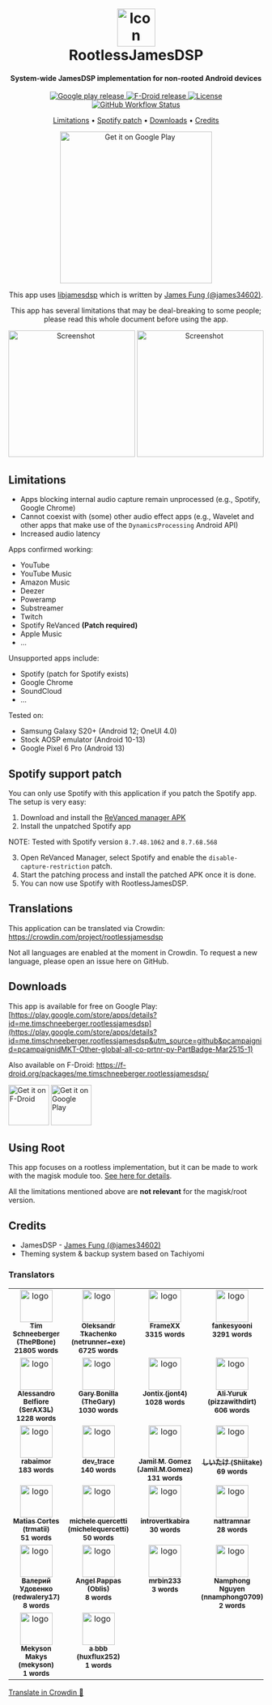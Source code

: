 <h1 align="center">
  <img alt="Icon" width="75" src="https://github.com/thepbone/RootlessJamesDSP/blob/master/img/icons/web/icon-192.png?raw=true">
  <br>
  RootlessJamesDSP
  <br>
</h1>
<h4 align="center">System-wide JamesDSP implementation for non-rooted Android devices</h4>
<p align="center">
  <a href="https://play.google.com/store/apps/details?id=me.timschneeberger.rootlessjamesdsp&utm_source=github&pcampaignid=pcampaignidMKT-Other-global-all-co-prtnr-py-PartBadge-Mar2515-1">
  	<img alt="Google play release" src="https://img.shields.io/github/v/release/ThePBone/RootlessJamesDSP?label=google%20play">
  </a>
  <a href="https://f-droid.org/packages/me.timschneeberger.rootlessjamesdsp/">
  	<img alt="F-Droid release" src="https://img.shields.io/f-droid/v/me.timschneeberger.rootlessjamesdsp">
  </a>
  <a href="https://github.com/ThePBone/RootlessJamesDSP/blob/master/LICENSE">
      <img alt="License" src="https://img.shields.io/github/license/ThePBone/RootlessJamesDSP">
  </a>
    <a href="https://github.com/ThePBone/RootlessJamesDSP/actions/workflows/build.yml">
      <img alt="GitHub Workflow Status" src="https://img.shields.io/github/actions/workflow/status/thepbone/rootlessjamesdsp/build.yml">
  </a>

</p>
<p align="center">
  <a href="#limitations">Limitations</a> •
  <a href="#spotify-support-patch">Spotify patch</a> •
  <a href="#downloads">Downloads</a> •
  <a href="#credits">Credits</a>
</p>

<p align="center">
  <a href='https://play.google.com/store/apps/details?id=me.timschneeberger.rootlessjamesdsp&utm_source=github&pcampaignid=pcampaignidMKT-Other-global-all-co-prtnr-py-PartBadge-Mar2515-1'> 
    <img width="300" alt='Get it on Google Play' src='https://play.google.com/intl/en_us/badges/static/images/badges/en_badge_web_generic.png'/>
  </a>
</p>

<p align="center">
This app uses <a href="https://github.com/james34602/JamesDSPManager">libjamesdsp</a> which is written by <a href="https://github.com/james34602">James Fung (@james34602)</a>.
</p>

<p align="center">
    This app has several limitations that may be deal-breaking to some people; please read this whole document before using the app.</i>
</p>

<p align="center">
   <img alt="Screenshot" width="250" src="img/screenshot1.png">
   <img alt="Screenshot" width="250" src="img/screenshot7.png">
</p>


## Limitations
* Apps blocking internal audio capture remain unprocessed (e.g., Spotify, Google Chrome)
* Cannot coexist with (some) other audio effect apps (e.g., Wavelet and other apps that make use of the `DynamicsProcessing` Android API)
* Increased audio latency 


Apps confirmed working:
* YouTube
* YouTube Music
* Amazon Music
* Deezer
* Poweramp
* Substreamer
* Twitch
* Spotify ReVanced **(Patch required)**
* Apple Music
* ...

Unsupported apps include:
* Spotify (patch for Spotify exists)
* Google Chrome
* SoundCloud
* ...

Tested on:
* Samsung Galaxy S20+ (Android 12; OneUI 4.0)
* Stock AOSP emulator (Android 10-13)
* Google Pixel 6 Pro (Android 13)

## Spotify support patch
You can only use Spotify with this application if you patch the Spotify app.
The setup is very easy:

1. Download and install the [ReVanced manager APK](https://github.com/revanced/revanced-manager/releases) 
2. Install the unpatched Spotify app

NOTE: Tested with Spotify version `8.7.48.1062` and `8.7.68.568`

3. Open ReVanced Manager, select Spotify and enable the `disable-capture-restriction` patch.
4. Start the patching process and install the patched APK once it is done.
5. You can now use Spotify with RootlessJamesDSP.

## Translations

This application can be translated via Crowdin: https://crowdin.com/project/rootlessjamesdsp

Not all languages are enabled at the moment in Crowdin. To request a new language, please open an issue here on GitHub.

## Downloads

This app is available for free on Google Play: [https://play.google.com/store/apps/details?id=me.timschneeberger.rootlessjamesdsp](https://play.google.com/store/apps/details?id=me.timschneeberger.rootlessjamesdsp&utm_source=github&pcampaignid=pcampaignidMKT-Other-global-all-co-prtnr-py-PartBadge-Mar2515-1)

Also available on F-Droid: https://f-droid.org/packages/me.timschneeberger.rootlessjamesdsp/

[<img src="https://fdroid.gitlab.io/artwork/badge/get-it-on.png"
    alt="Get it on F-Droid"
    height="80">](https://f-droid.org/packages/me.timschneeberger.rootlessjamesdsp/)
[<img src="https://play.google.com/intl/en_us/badges/static/images/badges/en_badge_web_generic.png"
    alt="Get it on Google Play"
    height="80">](https://play.google.com/store/apps/details?id=me.timschneeberger.rootlessjamesdsp&utm_source=github&pcampaignid=pcampaignidMKT-Other-global-all-co-prtnr-py-PartBadge-Mar2515-1)

## Using Root

This app focuses on a rootless implementation, but it can be made to work with the magisk module too. [See here for details](BUILD_ROOT.md).

All the limitations mentioned above are **not relevant** for the magisk/root version. 

## Credits

* JamesDSP - [James Fung (@james34602)](https://github.com/james34602)
* Theming system & backup system based on Tachiyomi

### Translators

<!-- CROWDIN-CONTRIBUTORS-START -->
<table>
  <tr>
    <td align="center" valign="top">
      <a href="https://crowdin.com/profile/ThePBone"><img alt="logo" style="width: 64px" src="https://crowdin-static.downloads.crowdin.com/avatar/15683553/medium/d13428d1e0922bc2069500aef57d1459.png" />
        <br />
        <sub><b>Tim Schneeberger (ThePBone)</b></sub></a>
      <br />
      <sub><b>21805 words</b></sub>
    </td>
    <td align="center" valign="top">
      <a href="https://crowdin.com/profile/netrunner-exe"><img alt="logo" style="width: 64px" src="https://crowdin-static.downloads.crowdin.com/avatar/15209210/medium/dabb33b18a6eb0e59cee34e448d81e40.jpg" />
        <br />
        <sub><b>Oleksandr Tkachenko (netrunner-exe)</b></sub></a>
      <br />
      <sub><b>6725 words</b></sub>
    </td>
    <td align="center" valign="top">
      <a href="https://crowdin.com/profile/FrameXX"><img alt="logo" style="width: 64px" src="https://crowdin-static.downloads.crowdin.com/avatar/14591682/medium/071f9d859dc36f9281f6f84b9c18c852.png" />
        <br />
        <sub><b>FrameXX</b></sub></a>
      <br />
      <sub><b>3315 words</b></sub>
    </td>
    <td align="center" valign="top">
      <a href="https://crowdin.com/profile/fankesyooni"><img alt="logo" style="width: 64px" src="https://crowdin-static.downloads.crowdin.com/avatar/15676501/medium/6ee6d7e4c63bfb0f90dc5088a5ff0efd.jpg" />
        <br />
        <sub><b>fankesyooni</b></sub></a>
      <br />
      <sub><b>3291 words</b></sub>
    </td>
    <td align="center" valign="top">
      <a href="https://crowdin.com/profile/rex07"><img alt="logo" style="width: 64px" src="https://crowdin-static.downloads.crowdin.com/avatar/13820943/medium/5b5499d4f13f168e0eab0499857a831e.jpeg" />
        <br />
        <sub><b>Rex_sa (rex07)</b></sub></a>
      <br />
      <sub><b>3276 words</b></sub>
    </td>
    <td align="center" valign="top">
      <a href="https://crowdin.com/profile/beruanglaut"><img alt="logo" style="width: 64px" src="https://crowdin-static.downloads.crowdin.com/avatar/15727477/medium/928d69a437d753d783f03c22bf2d2c10.png" />
        <br />
        <sub><b>Beruanglaut (beruanglaut)</b></sub></a>
      <br />
      <sub><b>3134 words</b></sub>
    </td>
  </tr>
  <tr>
    <td align="center" valign="top">
      <a href="https://crowdin.com/profile/SerAX3L"><img alt="logo" style="width: 64px" src="https://crowdin-static.downloads.crowdin.com/avatar/15755831/medium/4f31c78564ed55fef4b2bf8d96213a55.jpeg" />
        <br />
        <sub><b>Alessandro Belfiore (SerAX3L)</b></sub></a>
      <br />
      <sub><b>1228 words</b></sub>
    </td>
    <td align="center" valign="top">
      <a href="https://crowdin.com/profile/TheGary"><img alt="logo" style="width: 64px" src="https://crowdin-static.downloads.crowdin.com/avatar/15713727/medium/4f9ede8b07ace57124001fb6678aeff7_default.png" />
        <br />
        <sub><b>Gary Bonilla (TheGary)</b></sub></a>
      <br />
      <sub><b>1030 words</b></sub>
    </td>
    <td align="center" valign="top">
      <a href="https://crowdin.com/profile/jont4"><img alt="logo" style="width: 64px" src="https://crowdin-static.downloads.crowdin.com/avatar/15464490/medium/bd7f97dff61f637d007652f9947d8f17.jpeg" />
        <br />
        <sub><b>Jontix (jont4)</b></sub></a>
      <br />
      <sub><b>1028 words</b></sub>
    </td>
    <td align="center" valign="top">
      <a href="https://crowdin.com/profile/pizzawithdirt"><img alt="logo" style="width: 64px" src="https://crowdin-static.downloads.crowdin.com/avatar/15711961/medium/e6c27e5ff36a68db03f9b786007b9cbd.png" />
        <br />
        <sub><b>Ali Yuruk (pizzawithdirt)</b></sub></a>
      <br />
      <sub><b>606 words</b></sub>
    </td>
    <td align="center" valign="top">
      <a href="https://crowdin.com/profile/ianpok17"><img alt="logo" style="width: 64px" src="https://crowdin-static.downloads.crowdin.com/avatar/15647373/medium/daf979a91f0a64b448cf88a954d45e2b.jpeg" />
        <br />
        <sub><b>Criss Santiesteban (ianpok17)</b></sub></a>
      <br />
      <sub><b>470 words</b></sub>
    </td>
    <td align="center" valign="top">
      <a href="https://crowdin.com/profile/Tymwitko"><img alt="logo" style="width: 64px" src="https://crowdin-static.downloads.crowdin.com/avatar/15706765/medium/a2288209d82b78b8e8d959c009382086_default.png" />
        <br />
        <sub><b>Tymwitko</b></sub></a>
      <br />
      <sub><b>210 words</b></sub>
    </td>
  </tr>
  <tr>
    <td align="center" valign="top">
      <a href="https://crowdin.com/profile/rabaimor"><img alt="logo" style="width: 64px" src="https://crowdin-static.downloads.crowdin.com/avatar/15747879/medium/1e37eb170fa827e02ea2c40cce89b8ac_default.png" />
        <br />
        <sub><b>rabaimor</b></sub></a>
      <br />
      <sub><b>183 words</b></sub>
    </td>
    <td align="center" valign="top">
      <a href="https://crowdin.com/profile/dev_trace"><img alt="logo" style="width: 64px" src="https://crowdin-static.downloads.crowdin.com/avatar/15729737/medium/f515d9ef1eeb393759e7180bc700afc2_default.png" />
        <br />
        <sub><b>dev_trace</b></sub></a>
      <br />
      <sub><b>140 words</b></sub>
    </td>
    <td align="center" valign="top">
      <a href="https://crowdin.com/profile/Jamil.M.Gomez"><img alt="logo" style="width: 64px" src="https://crowdin-static.downloads.crowdin.com/avatar/13442100/medium/70d15cc33101a9739868321b10543f18.png" />
        <br />
        <sub><b>Jamil M. Gomez (Jamil.M.Gomez)</b></sub></a>
      <br />
      <sub><b>131 words</b></sub>
    </td>
    <td align="center" valign="top">
      <a href="https://crowdin.com/profile/Shiitake"><img alt="logo" style="width: 64px" src="https://crowdin-static.downloads.crowdin.com/avatar/15310478/medium/b09db54d6f14dfd837fc8aff05b92908.png" />
        <br />
        <sub><b>しいたけ (Shiitake)</b></sub></a>
      <br />
      <sub><b>69 words</b></sub>
    </td>
    <td align="center" valign="top">
      <a href="https://crowdin.com/profile/KnoyanMitsu"><img alt="logo" style="width: 64px" src="https://crowdin-static.downloads.crowdin.com/avatar/15717417/medium/448273d6a14af20ef27c48850d69fc43.jpeg" />
        <br />
        <sub><b>Knoyan Mitsu (KnoyanMitsu)</b></sub></a>
      <br />
      <sub><b>61 words</b></sub>
    </td>
    <td align="center" valign="top">
      <a href="https://crowdin.com/profile/vbisoi"><img alt="logo" style="width: 64px" src="https://crowdin-static.downloads.crowdin.com/avatar/15726357/medium/e7a928f5536f12bdd3a985b116c65d0b_default.png" />
        <br />
        <sub><b>vbisoi</b></sub></a>
      <br />
      <sub><b>60 words</b></sub>
    </td>
  </tr>
  <tr>
    <td align="center" valign="top">
      <a href="https://crowdin.com/profile/trmatii"><img alt="logo" style="width: 64px" src="https://crowdin-static.downloads.crowdin.com/avatar/15725233/medium/a324828f5904f9be718a3e6de262a48d.jpeg" />
        <br />
        <sub><b>Matias Cortes (trmatii)</b></sub></a>
      <br />
      <sub><b>51 words</b></sub>
    </td>
    <td align="center" valign="top">
      <a href="https://crowdin.com/profile/michelequercetti"><img alt="logo" style="width: 64px" src="https://crowdin-static.downloads.crowdin.com/avatar/15688795/medium/2ca2b8ce17c5319c71579160cd0f7b97.jpeg" />
        <br />
        <sub><b>michele quercetti (michelequercetti)</b></sub></a>
      <br />
      <sub><b>50 words</b></sub>
    </td>
    <td align="center" valign="top">
      <a href="https://crowdin.com/profile/introvertkabira"><img alt="logo" style="width: 64px" src="https://crowdin-static.downloads.crowdin.com/avatar/15738251/medium/e4a4479fc5fb796ce27e91962bceccd2_default.png" />
        <br />
        <sub><b>introvertkabira</b></sub></a>
      <br />
      <sub><b>30 words</b></sub>
    </td>
    <td align="center" valign="top">
      <a href="https://crowdin.com/profile/nattramnar"><img alt="logo" style="width: 64px" src="https://crowdin-static.downloads.crowdin.com/avatar/15722771/medium/13729d04abd3d7cfb680bfb1cef79a33_default.png" />
        <br />
        <sub><b>nattramnar</b></sub></a>
      <br />
      <sub><b>28 words</b></sub>
    </td>
    <td align="center" valign="top">
      <a href="https://crowdin.com/profile/Rosacco"><img alt="logo" style="width: 64px" src="https://crowdin-static.downloads.crowdin.com/avatar/15722829/medium/45cf6551b57a2ae855c714389ef43f3c_default.png" />
        <br />
        <sub><b>Rosacco</b></sub></a>
      <br />
      <sub><b>21 words</b></sub>
    </td>
    <td align="center" valign="top">
      <a href="https://crowdin.com/profile/O2C14"><img alt="logo" style="width: 64px" src="https://crowdin-static.downloads.crowdin.com/avatar/15716303/medium/b2e76f82c99dd39c24ec0c3e36c0fdc9.png" />
        <br />
        <sub><b>陈里 (O2C14)</b></sub></a>
      <br />
      <sub><b>19 words</b></sub>
    </td>
  </tr>
  <tr>
    <td align="center" valign="top">
      <a href="https://crowdin.com/profile/redwalery17"><img alt="logo" style="width: 64px" src="https://crowdin-static.downloads.crowdin.com/avatar/15698583/medium/2e78c4e4e8152f0e56b34b67955e96ee.jpeg" />
        <br />
        <sub><b>Валерий Удовенко (redwalery17)</b></sub></a>
      <br />
      <sub><b>8 words</b></sub>
    </td>
    <td align="center" valign="top">
      <a href="https://crowdin.com/profile/Oblis"><img alt="logo" style="width: 64px" src="https://crowdin-static.downloads.crowdin.com/avatar/14497200/medium/5119b3610c6e9fd7104f27254c9ea319.jpeg" />
        <br />
        <sub><b>Angel Pappas (Oblis)</b></sub></a>
      <br />
      <sub><b>8 words</b></sub>
    </td>
    <td align="center" valign="top">
      <a href="https://crowdin.com/profile/mrbin233"><img alt="logo" style="width: 64px" src="https://crowdin-static.downloads.crowdin.com/avatar/15721371/medium/fe13b9238375d895e197025c6c24e4d4.jpeg" />
        <br />
        <sub><b>mrbin233</b></sub></a>
      <br />
      <sub><b>3 words</b></sub>
    </td>
    <td align="center" valign="top">
      <a href="https://crowdin.com/profile/nnamphong0709"><img alt="logo" style="width: 64px" src="https://crowdin-static.downloads.crowdin.com/avatar/15714167/medium/3a78fdaf3d50a166ee41f3644ef523c8.jpeg" />
        <br />
        <sub><b>Namphong Nguyen (nnamphong0709)</b></sub></a>
      <br />
      <sub><b>2 words</b></sub>
    </td>
    <td align="center" valign="top">
      <a href="https://crowdin.com/profile/funtos666"><img alt="logo" style="width: 64px" src="https://crowdin-static.downloads.crowdin.com/avatar/15720235/medium/f5cc8364c68501da39f0b3606fb2743a.jpeg" />
        <br />
        <sub><b>Рома Romario (funtos666)</b></sub></a>
      <br />
      <sub><b>2 words</b></sub>
    </td>
    <td align="center" valign="top">
      <a href="https://crowdin.com/profile/Fi8ysnqvfm"><img alt="logo" style="width: 64px" src="https://crowdin-static.downloads.crowdin.com/avatar/13664019/medium/5f6e4091616940da7d8a929730acad09_default.png" />
        <br />
        <sub><b>Fi8ysnqvfm</b></sub></a>
      <br />
      <sub><b>2 words</b></sub>
    </td>
  </tr>
  <tr>
    <td align="center" valign="top">
      <a href="https://crowdin.com/profile/mekyson"><img alt="logo" style="width: 64px" src="https://crowdin-static.downloads.crowdin.com/avatar/15715699/medium/3445884a2b6cf411305a730e29cb9d72.jpeg" />
        <br />
        <sub><b>Mekyson Makys (mekyson)</b></sub></a>
      <br />
      <sub><b>1 words</b></sub>
    </td>
    <td align="center" valign="top">
      <a href="https://crowdin.com/profile/huxflux252"><img alt="logo" style="width: 64px" src="https://crowdin-static.downloads.crowdin.com/avatar/15733253/medium/1167781a1aa3a068aacd79c6a342d974.png" />
        <br />
        <sub><b>a bbb (huxflux252)</b></sub></a>
      <br />
      <sub><b>1 words</b></sub>
    </td>
  </tr>
</table><a href="https://crowdin.com/project/rootlessjamesdsp" target="_blank">Translate in Crowdin 🚀</a>
<!-- CROWDIN-CONTRIBUTORS-END -->

